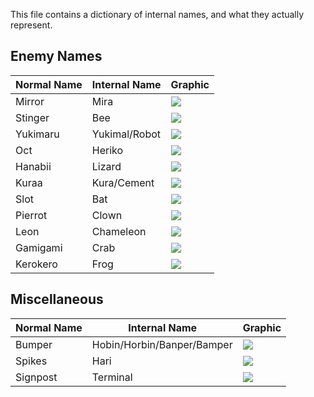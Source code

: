 This file contains a dictionary of internal names, and what they actually represent.

## Enemy Names
Normal Name | Internal Name | Graphic
----------- | ------------- | -------
Mirror | Mira | [![](http://info.sonicretro.org/images/3/33/Mirror-spr.png)](http://info.sonicretro.org/Mirror)
Stinger | Bee | [![](http://info.sonicretro.org/images/a/ad/Stinger-spr.png)](http://info.sonicretro.org/Stinger)
Yukimaru | Yukimal/Robot | [![](http://info.sonicretro.org/images/0/0b/Yukimaru-spr.png)](http://info.sonicretro.org/Yukimaru)
Oct | Heriko | [![](http://info.sonicretro.org/images/e/e0/Oct-spr.png)](http://info.sonicretro.org/Oct)
Hanabii | Lizard | [![](http://info.sonicretro.org/images/e/e5/Hanabii-spr.png)](http://info.sonicretro.org/Hanabii)
Kuraa | Kura/Cement | [![](http://info.sonicretro.org/images/8/81/Kuraa-spr.png)](http://info.sonicretro.org/Kuraa)
Slot | Bat | [![](http://info.sonicretro.org/images/0/0c/Slot-spr.png)](http://info.sonicretro.org/Slot)
Pierrot | Clown | [![](http://info.sonicretro.org/images/a/af/Pierrot-spr.png)](http://info.sonicretro.org/Pierrot)
Leon | Chameleon | [![](http://info.sonicretro.org/images/a/aa/Leon-spr.png)](http://info.sonicretro.org/Leon)
Gamigami | Crab | [![](http://info.sonicretro.org/images/a/a1/Gamigami-spr.png)](http://info.sonicretro.org/Gamigami)
Kerokero | Frog | [![](http://info.sonicretro.org/images/9/9d/Kerokero-spr.png)](http://info.sonicretro.org/Kerokero)

## Miscellaneous
Normal Name | Internal Name | Graphic
----------- | ------------- | -------
Bumper | Hobin/Horbin/Banper/Bamper | [![](http://vignette1.wikia.nocookie.net/sonic/images/4/44/Bumpers_Sonic_Advance.png/revision/latest?cb=20130217230354)](http://sonic.wikia.com/wiki/Bumper#Sonic_Advance)
Spikes | Hari | [![](http://vignette4.wikia.nocookie.net/sonic/images/8/83/Spikes_Advance.png/revision/latest?cb=20130304220052)](http://info.sonicretro.org/Spikes_(obstacle))
Signpost | Terminal | [![](http://info.sonicretro.org/images/2/23/Sonicadvancesign.png)](http://info.sonicretro.org/Signpost)
